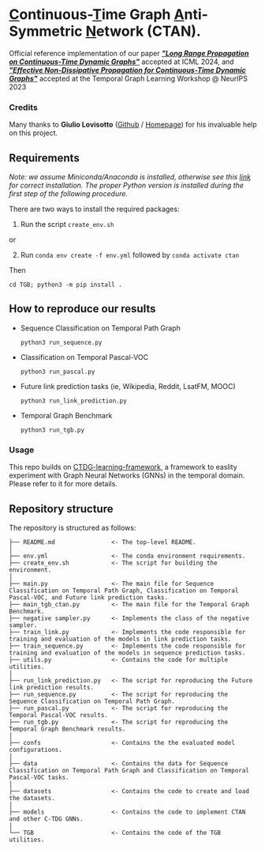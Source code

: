 # <ins>C</ins>ontinuous-<ins>T</ins>ime Graph <ins>A</ins>nti-Symmetric <ins>N</ins>etwork (CTAN).
Official reference implementation of our paper [___"Long Range Propagation on Continuous-Time Dynamic Graphs"___](https://openreview.net/) accepted at ICML 2024,
and [___"Effective Non-Dissipative Propagation for Continuous-Time Dynamic Graphs"___](https://openreview.net/forum?id=zAHFC2LNEe) accepted at the Temporal Graph Learning Workshop @ NeurIPS 2023


### Credits
Many thanks to **Giulio Lovisotto** ([Github](https://github.com/giuliolovisotto) / [Homepage]( https://giuliolovisotto.github.io/)) for his invaluable help on this project.


## Requirements
_Note: we assume Miniconda/Anaconda is installed, otherwise see this [link](https://docs.conda.io/projects/conda/en/latest/user-guide/install/download.html) for correct installation. The proper Python version is installed during the first step of the following procedure._

There are two ways to install the required packages:
1. Run the script ```create_env.sh```

or

2. Run ``` conda env create -f env.yml ``` followed by  ``` conda activate ctan ```

Then

   ``` cd TGB; python3 -m pip install . ```

## How to reproduce our results
- Sequence Classification on Temporal Path Graph

    ``` python3 run_sequence.py ```

- Classification on Temporal Pascal-VOC

    ``` python3 run_pascal.py ```

- Future link prediction tasks (ie, Wikipedia, Reddit, LsatFM, MOOC)

    ``` python3 run_link_prediction.py ```

- Temporal Graph Benchmark

    ``` python3 run_tgb.py ```


### Usage
This repo builds on [CTDG-learning-framework](https://github.com/gravins/CTDG-learning-framework), a framework to easlity experiment with Graph Neural Networks (GNNs) in the temporal domain. Please refer to it for more details.

## Repository structure
The repository is structured as follows:

    ├── README.md                <- The top-level README.
    │
    ├── env.yml                  <- The conda environment requirements.
    ├── create_env.sh            <- The script for building the environment.
    │
    ├── main.py                  <- The main file for Sequence Classification on Temporal Path Graph, Classification on Temporal Pascal-VOC, and Future link prediction tasks.
    ├── main_tgb_ctan.py         <- The main file for the Temporal Graph Benchmark.
    ├── negative sampler.py      <- Implements the class of the negative sampler.
    ├── train_link.py            <- Implements the code responsible for training and evaluation of the models in link prediction tasks.
    ├── train_sequence.py        <- Implements the code responsible for training and evaluation of the models in sequence prediction tasks.
    ├── utils.py                 <- Contains the code for multiple utilities.
    │
    ├── run_link_prediction.py   <- The script for reproducing the Future link prediction results.
    ├── run_sequence.py          <- The script for reproducing the Sequence Classification on Temporal Path Graph.
    ├── run_pascal.py            <- The script for reproducing the Temporal Pascal-VOC results.
    ├── run_tgb.py               <- The script for reproducing the Temporal Graph Benchmark results.
    │
    ├── confs                    <- Contains the the evaluated model configurations.
    │      
    ├── data                     <- Contains the data for Sequence Classification on Temporal Path Graph and Classification on Temporal Pascal-VOC tasks.
    │      
    ├── datasets                 <- Contains the code to create and load the datasets.
    │      
    ├── models                   <- Contains the code to implement CTAN and other C-TDG GNNs.
    │      
    └── TGB                      <- Contains the code of the TGB utilities.




